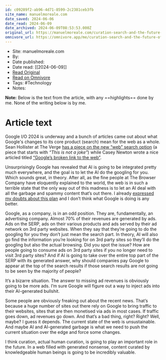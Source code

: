 ```yaml
---
id: c09289f2-ab96-4d71-8599-2c2381ceb3fb
site_name: manuelmoreale.com
date_saved: 2024-06-06
date_read: 2024-06-09
date_archived: 2024-06-09T08:53:53.000Z
original_url: https://manuelmoreale.com/curation-search-and-the-future-of-the-web
omnivore_url: https://omnivore.app/me/curation-search-and-the-future-of-the-web-manu-18fedad4a44
---
```


 - Site: manuelmoreale.com
 - By: 
 - Date published: 
 - Date read: [[2024-06-09]]
 - [Read Original](https://manuelmoreale.com/curation-search-and-the-future-of-the-web)
 - [Read on Omnivore](https://omnivore.app/me/curation-search-and-the-future-of-the-web-manu-18fedad4a44)
 - Tags:  #Technology 
 - Notes: 

**Note:** Below is the text from the article, with any ==highlights== done by me. None of the writing below is by me.

# Article text
Google I/O 2024 is underway and a bunch of articles came out about what Google's changes to its core product (search) mean for the web as a whole. Sean Hollister at The Verge [has a piece on the new “web” search option](https://www.theverge.com/2024/5/14/24074314/google-now-offers-web-search) (a piece that starts with _“This is not a joke”_) while Casey Newton wrote a nice articled titled [“Google’s broken link to the web”](https://www.platformer.news/google-io-ai-search-sundar-pichai/).

Unsurprisingly Google has revealed that AI is going to be integrated pretty much everywhere, and the goal is to let the AI do the googling for you. Which sounds great, in theory. After all, as the fine people at The Browser Company have eloquently explained to the world, the web is in such a terrible state that the only way out of this madness is to let an AI deal with all the garbage and spammy content that’s out there. I already [expressed my doubts about this plan](https://manuelmoreale.com/a-rant-on-arc-search) and I don’t think what Google is doing is any better.

Google, as a company, is in an odd position. They are, fundamentally, an advertising company. Almost 70% of their revenues are generated by ads. Ads on the SERP, ads on their various products and ads served by their ad network on 3rd party websites. When they say that they’re going to do the googling for you they don’t just mean the search part. In theory, AI will also go find the information you’re looking for on 3rd party sites so they’ll do the googling but also the actual browsing. Did you spot the issue? How are people going to consume ads on 3rd party sites if you no longer need to visit 3rd party sites? And if AI is going to take over the entire top part of the SERP with its generated answer, why should companies pay Google to appear at the top of the search results if those search results are not going to be seen by the majority of people?

It’s a bizarre situation. The answer to missing ad revenues is obviously going to be more ads. I’m sure Google will figure out a way to inject ads into their AI-generated bullshit.

Some people are obviously freaking out about the recent news. That’s because a huge number of sites out there rely on Google to bring traffic to their websites, sites that are then monetised via ads in most cases. If traffic goes down, ad revenues go down. And that’s a bad thing, right? Right? Well, maybe? I guess it depends. The current state of the web is unsustainable. And maybe AI and AI-generated garbage is what we need to push the current situation over the edge and force some changes.

I think curation, actual human curation, is going to play an important role in the future. In a web filled with generated nonsense, content curated by knowledgeable human beings is going to be incredibly valuable.


